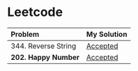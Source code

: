 # Leetcode
| Problem | My Solution |
| :-- | :-- |
| 344. Reverse String | [Accepted](solutions/344.%20Reverse%20String.md) |
| **202. Happy Number** | [Accepted](solutions/202.%20Happy%20Number.md) |
